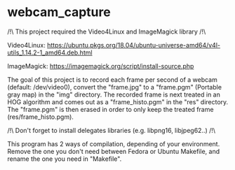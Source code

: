 # webcam_capture


/!\ This project required the Video4Linux and ImageMagick library /!\


Video4Linux: https://ubuntu.pkgs.org/18.04/ubuntu-universe-amd64/v4l-utils_1.14.2-1_amd64.deb.html

ImageMagick: https://imagemagick.org/script/install-source.php


The goal of this project is to record each frame per second of a webcam (default: /dev/video0), convert the "frame.jpg" to a "frame.pgm" (Portable gray map)
in the "img" directory. The recorded frame is next treated in an HOG algorithm and comes out as a "frame_histo.pgm" in the "res" directory.
The "frame.pgm" is then erased in order to only keep the treated frame (res/frame_histo.pgm).


/!\ Don't forget to install delegates libraries (e.g. libpng16, libjpeg62..) /!\


This program has 2 ways of compilation, depending of your environment. Remove the one you don't need between Fedora or Ubuntu Makefile, and rename the one you need in "Makefile".
